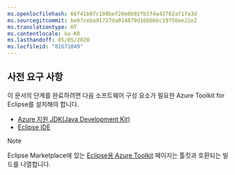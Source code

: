 ```yaml
---
ms.openlocfilehash: 66f41b07c108bef20e0b92fb5f4a42782af1fa3d
ms.sourcegitcommit: be67ceba91727da014879d16bbbbc19756ee22e2
ms.translationtype: HT
ms.contentlocale: ko-KR
ms.lasthandoff: 05/05/2020
ms.locfileid: "81671049"
---
```

## <a name="prerequisites"></a>사전 요구 사항

이 문서의 단계를 완료하려면 다음 소프트웨어 구성 요소가 필요한 Azure Toolkit for Eclipse를 설치해야 합니다.

* [Azure 지원 JDK(Java Development Kit)](https://aka.ms/azure-jdks)
* [Eclipse IDE](http://www.eclipse.org/downloads/)

> [!NOTE]
> 
> Eclipse Marketplace에 있는 [Eclipse용 Azure Toolkit](http://marketplace.eclipse.org/content/azure-toolkit-eclipse) 페이지는 툴킷과 호환되는 빌드를 나열합니다.
> 